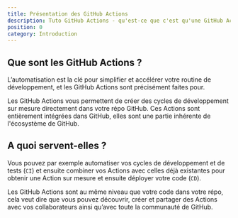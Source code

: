 ```yaml
---
title: Présentation des GitHub Actions
description: Tuto GitHub Actions - qu'est-ce que c'est qu'une GitHub Action ?
position: 0
category: Introduction
---
```


<tuto-video :link="'https://www.youtube-nocookie.com/embed/dQw4w9WgXcQ'" :title="'Rick Astley - Never Gonna Give You Up'"></tuto-video>

## Que sont les GitHub Actions ?

L’automatisation est la clé pour simplifier et accélérer votre routine de développement, et les GitHub Actions sont précisément faites pour.

Les GitHub Actions vous permettent de créer des cycles de développement sur mesure directement dans votre répo GitHub. Ces Actions sont entièrement intégrées dans GitHub, elles sont une partie inhérente de l'écosystème de GitHub.

## A quoi servent-elles ?

Vous pouvez par exemple automatiser vos cycles de développement et de tests (`CI`) et ensuite combiner vos Actions avec celles déjà existantes pour obtenir une Action sur mesure et ensuite déployer votre code (`CD`).

Les GitHub Actions sont au même niveau que votre code dans votre répo, cela veut dire que vous pouvez découvrir, créer et partager des Actions avec vos collaborateurs ainsi qu’avec toute la communauté de GitHub.
